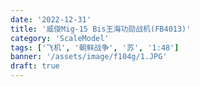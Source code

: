 ```yaml
---
date: '2022-12-31'
title: '威俊Mig-15 Bis王海功勋战机(FB4013)'
category: 'ScaleModel'
tags: ['飞机', '朝鲜战争', '苏', '1:48']
banner: '/assets/image/f104g/1.JPG'
draft: true
---
```


